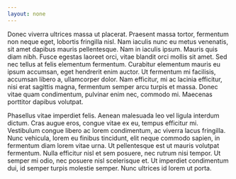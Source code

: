 ```yaml
---
layout: none
---
```


Donec viverra ultrices massa ut placerat. Praesent massa tortor, fermentum non neque eget, lobortis fringilla nisl. Nam iaculis nunc eu metus venenatis, sit amet dapibus mauris pellentesque. Nam in iaculis ipsum. Mauris quis diam nibh. Fusce egestas laoreet orci, vitae blandit orci mollis sit amet. Sed nec tellus at felis elementum fermentum. Curabitur elementum mauris eu ipsum accumsan, eget hendrerit enim auctor. Ut fermentum mi facilisis, accumsan libero a, ullamcorper dolor. Nam efficitur, mi ac lacinia efficitur, nisi erat sagittis magna, fermentum semper arcu turpis et massa. Donec vitae quam condimentum, pulvinar enim nec, commodo mi. Maecenas porttitor dapibus volutpat.

Phasellus vitae imperdiet felis. Aenean malesuada leo vel ligula interdum dictum. Cras augue eros, congue vitae ex eu, tempus efficitur mi. Vestibulum congue libero ac lorem condimentum, ac viverra lacus fringilla. Nunc vehicula, lorem eu finibus tincidunt, elit neque commodo sapien, in fermentum diam lorem vitae urna. Ut pellentesque est ut mauris volutpat fermentum. Nulla efficitur nisl et sem posuere, nec rutrum nisi tempor. Ut semper mi odio, nec posuere nisl scelerisque et. Ut imperdiet condimentum dui, id semper turpis molestie semper. Nunc ultrices id lorem ut porta.